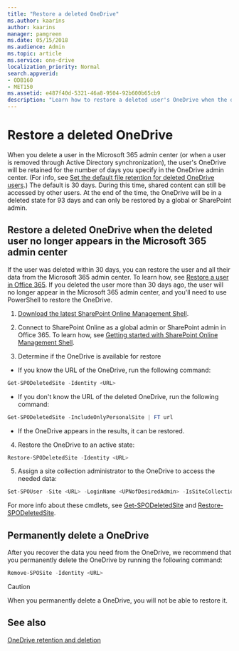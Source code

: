```yaml
---
title: "Restore a deleted OneDrive"
ms.author: kaarins
author: kaarins
manager: pamgreen
ms.date: 05/15/2018
ms.audience: Admin
ms.topic: article
ms.service: one-drive
localization_priority: Normal
search.appverid:
- ODB160
- MET150
ms.assetid: e487f40d-5321-46a8-9504-92b600b65cb9
description: "Learn how to restore a deleted user's OneDrive when the deleted user no longer appears in the Microsoft 365 admin center."
---
```


# Restore a deleted OneDrive

When you delete a user in the Microsoft 365 admin center (or when a user is removed through Active Directory synchronization), the user's OneDrive will be retained for the number of days you specify in the OneDrive admin center. (For info, see [Set the default file retention for deleted OneDrive users](set-retention.md).) The default is 30 days. During this time, shared content can still be accessed by other users. At the end of the time, the OneDrive will be in a deleted state for 93 days and can only be restored by a global or SharePoint admin.
  
## Restore a deleted OneDrive when the deleted user no longer appears in the Microsoft 365 admin center

If the user was deleted within 30 days, you can restore the user and all their data from the Microsoft 365 admin center. To learn how, see [Restore a user in Office 365](https://support.office.com/article/2c261e42-5dd1-48b0-845f-2a016d29cfc1). If you deleted the user more than 30 days ago, the user will no longer appear in the Microsoft 365 admin center, and you'll need to use PowerShell to restore the OneDrive. 
  
1. [Download the latest SharePoint Online Management Shell](https://go.microsoft.com/fwlink/p/?LinkId=255251).
    
2. Connect to SharePoint Online as a global admin or SharePoint admin in Office 365. To learn how, see [Getting started with SharePoint Online Management Shell](/powershell/sharepoint/sharepoint-online/connect-sharepoint-online).
    
3. Determine if the OneDrive is available for restore
    
  - If you know the URL of the OneDrive, run the following command: 
    
  ```PowerShell
  Get-SPODeletedSite -Identity <URL>
  ```

  - If you don't know the URL of the deleted OneDrive, run the following command:
    
  ```PowerShell
  Get-SPODeletedSite -IncludeOnlyPersonalSite | FT url
  ```

  - If the OneDrive appears in the results, it can be restored.
    
4. Restore the OneDrive to an active state:
    
  ```PowerShell
  Restore-SPODeletedSite -Identity <URL>
  ```

5. Assign a site collection administrator to the OneDrive to access the needed data:
    
  ```PowerShell
  Set-SPOUser -Site <URL> -LoginName <UPNofDesiredAdmin> -IsSiteCollectionAdmin $True
  ```

For more info about these cmdlets, see [Get-SPODeletedSite](https://go.microsoft.com/fwlink/?linkid=874326) and [Restore-SPODeletedSite](https://go.microsoft.com/fwlink/?linkid=874327).
  
## Permanently delete a OneDrive

After you recover the data you need from the OneDrive, we recommend that you permanently delete the OneDrive by running the following command:
  
```PowerShell
Remove-SPOSite -Identity <URL>
```

> [!CAUTION]
> When you permanently delete a OneDrive, you will not be able to restore it. 
  
## See also

[OneDrive retention and deletion](retention-and-deletion.md)

